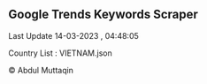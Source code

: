 

## Google Trends Keywords Scraper 
 
Last Update 14-03-2023 , 04:48:05

Country List :
VIETNAM.json



© Abdul Muttaqin 
